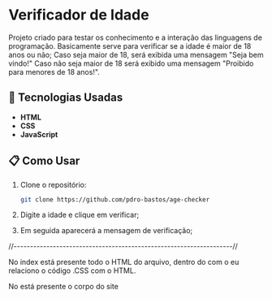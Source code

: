 # Verificador de Idade

Projeto criado para testar os conhecimento e a interação das linguagens de programação.
Basicamente serve para verificar se a idade é maior de 18 anos ou não;
Caso seja maior de 18, será exibida uma mensagem "Seja bem vindo!" Caso não seja maior de 18 será exibido uma mensagem "Proibido para menores de 18 anos!".

## 🚀 Tecnologias Usadas

- **HTML**
- **CSS**
- **JavaScript**

## 📋 Como Usar

1. Clone o repositório:
   ```bash
   git clone https://github.com/pdro-bastos/age-checker

2. Digite a idade e clique em verificar;

3. Em seguida aparecerá a mensagem de verificação;

//-------------------------------------------------------------------//

No index está presente todo o HTML do arquivo, dentro do <head> com o <link rel="stylesheet" href="styles.css"> eu relaciono o código .CSS com o HTML.

No <body> está presente o corpo do site

